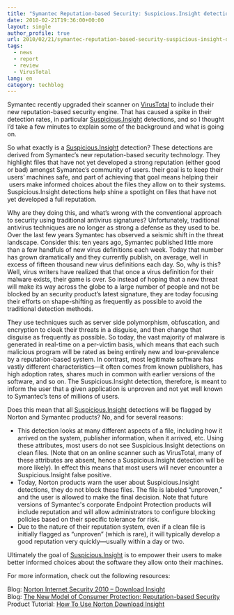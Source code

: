 ```yaml
---
title: "Symantec Reputation-based Security: Suspicious.Insight detections on VirusTotal"
date: 2010-02-21T19:36:00+00:00
layout: single
author_profile: true
url: 2010/02/21/symantec-reputation-based-security-suspicious-insight-detections-on-virustotal/
tags:
  - news
  - report
  - review
  - VirusTotal
lang: en
category: techblog
---
```

Symantec recently upgraded their scanner on [VirusTotal](http://www.virustotal.com/) to include their new reputation-based security engine. That has caused a spike in their detection rates, in particular <a href="http://www.symantec.com/security_response/writeup.jsp?docid=2010-021223-0550-99" target="_blank">Suspicious.Insight</a> detections, and so I thought I’d take a few minutes to explain some of the background and what is going on.

So what exactly is a <a href="http://www.symantec.com/security_response/writeup.jsp?docid=2010-021223-0550-99" target="_blank">Suspicious.Insight</a> detection? These detections are derived from Symantec’s new reputation-based security technology. They highlight files that have not yet developed a strong reputation (either good or bad) amongst Symantec’s community of users. their goal is to keep their users’ machines safe, and part of achieving that goal means helping their  users make informed choices about the files they allow on to their systems. Suspicious.Insight detections help shine a spotlight on files that have not yet developed a full reputation.

Why are they doing this, and what’s wrong with the conventional approach to security using traditional antivirus signatures? Unfortunately, traditional antivirus techniques are no longer as strong a defense as they used to be. Over the last few years Symantec has observed a seismic shift in the threat landscape. Consider this: ten years ago, Symantec published little more than a few handfuls of new virus definitions each week. Today that number has grown dramatically and they currently publish, on average, well in excess of fifteen thousand new virus definitions each day. So, why is this? Well, virus writers have realized that that once a virus definition for their malware exists, their game is over. So instead of hoping that a new threat will make its way across the globe to a large number of people and not be blocked by an security product’s latest signature, they are today focusing their efforts on shape-shifting as frequently as possible to avoid the traditional detection methods.

They use techniques such as server side polymorphism, obfuscation, and encryption to cloak their threats in a disguise, and then change that disguise as frequently as possible. So today, the vast majority of malware is generated in real-time on a per-victim basis, which means that each such malicious program will be rated as being entirely new and low-prevalence by a reputation-based system. In contrast, most legitimate software has vastly different characteristics—it often comes from known publishers, has high adoption rates, shares much in common with earlier versions of the software, and so on. The Suspicious.Insight detection, therefore, is meant to inform the user that a given application is unproven and not yet well known to Symantec’s tens of millions of users.

Does this mean that all <a href="http://www.symantec.com/security_response/writeup.jsp?docid=2010-021223-0550-99" target="_blank">Suspicious.Insight</a> detections will be flagged by Norton and Symantec products? No, and for several reasons:

  * This detection looks at many different aspects of a file, including how it arrived on the system, publisher information, when it arrived, etc. Using these attributes, most users do not see Suspicious.Insight detections on clean files. (Note that on an online scanner such as VirusTotal, many of these attributes are absent, hence a Suspicious.Insight detection will be more likely). In effect this means that most users will never encounter a Suspicious.Insight false positive.
  * Today, Norton products warn the user about Suspicious.Insight detections, they do not block these files. The file is labeled &#8220;unproven,&#8221; and the user is allowed to make the final decision. Note that future versions of Symantec's corporate Endpoint Protection products will include reputation and will allow administrators to configure blocking policies based on their specific tolerance for risk.
  * Due to the nature of their reputation system, even if a clean file is initially flagged as &#8220;unproven&#8221; (which is rare), it will typically develop a good reputation very quickly—usually within a day or two.

Ultimately the goal of <a href="http://www.symantec.com/security_response/writeup.jsp?docid=2010-021223-0550-99" target="_blank">Suspicious.Insight</a> is to empower their users to make better informed choices about the software they allow onto their machines.

For more information, check out the following resources:

Blog: <a href="http://community.norton.com/t5/Norton-Protection-Blog/New-Feature-for-Norton-Internet-Security-2010-Download-Insight/ba-p/113827" target="_blank">Norton Internet Security 2010 – Download Insight</a>  
Blog: <a href="http://community.norton.com/t5/Norton-Protection-Blog/The-New-Model-of-Consumer-Protection-Quorum/ba-p/126699" target="_blank">The New Model of Consumer Protection: Reputation-based Security</a>  
Product Tutorial: <a href="http://www.symantec.com/norton/products/tutorials/tutorials.jsp?pvid=nis2010&#038;tutid=download_insight" target="_blank">How To Use Norton Download Insight</a>